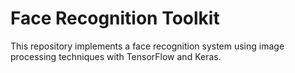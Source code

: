 # Face Recognition Toolkit
This repository implements a face recognition system using image processing techniques with TensorFlow and Keras.
